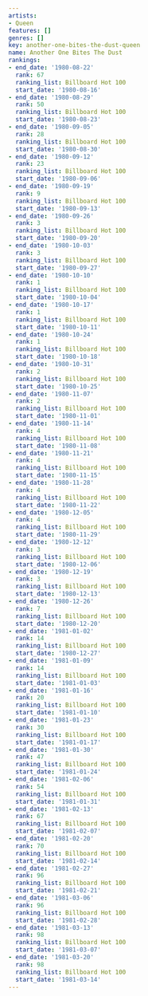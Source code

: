 ```yaml
---
artists:
- Queen
features: []
genres: []
key: another-one-bites-the-dust-queen
name: Another One Bites The Dust
rankings:
- end_date: '1980-08-22'
  rank: 67
  ranking_list: Billboard Hot 100
  start_date: '1980-08-16'
- end_date: '1980-08-29'
  rank: 50
  ranking_list: Billboard Hot 100
  start_date: '1980-08-23'
- end_date: '1980-09-05'
  rank: 28
  ranking_list: Billboard Hot 100
  start_date: '1980-08-30'
- end_date: '1980-09-12'
  rank: 23
  ranking_list: Billboard Hot 100
  start_date: '1980-09-06'
- end_date: '1980-09-19'
  rank: 9
  ranking_list: Billboard Hot 100
  start_date: '1980-09-13'
- end_date: '1980-09-26'
  rank: 3
  ranking_list: Billboard Hot 100
  start_date: '1980-09-20'
- end_date: '1980-10-03'
  rank: 3
  ranking_list: Billboard Hot 100
  start_date: '1980-09-27'
- end_date: '1980-10-10'
  rank: 1
  ranking_list: Billboard Hot 100
  start_date: '1980-10-04'
- end_date: '1980-10-17'
  rank: 1
  ranking_list: Billboard Hot 100
  start_date: '1980-10-11'
- end_date: '1980-10-24'
  rank: 1
  ranking_list: Billboard Hot 100
  start_date: '1980-10-18'
- end_date: '1980-10-31'
  rank: 2
  ranking_list: Billboard Hot 100
  start_date: '1980-10-25'
- end_date: '1980-11-07'
  rank: 2
  ranking_list: Billboard Hot 100
  start_date: '1980-11-01'
- end_date: '1980-11-14'
  rank: 4
  ranking_list: Billboard Hot 100
  start_date: '1980-11-08'
- end_date: '1980-11-21'
  rank: 4
  ranking_list: Billboard Hot 100
  start_date: '1980-11-15'
- end_date: '1980-11-28'
  rank: 4
  ranking_list: Billboard Hot 100
  start_date: '1980-11-22'
- end_date: '1980-12-05'
  rank: 4
  ranking_list: Billboard Hot 100
  start_date: '1980-11-29'
- end_date: '1980-12-12'
  rank: 3
  ranking_list: Billboard Hot 100
  start_date: '1980-12-06'
- end_date: '1980-12-19'
  rank: 3
  ranking_list: Billboard Hot 100
  start_date: '1980-12-13'
- end_date: '1980-12-26'
  rank: 7
  ranking_list: Billboard Hot 100
  start_date: '1980-12-20'
- end_date: '1981-01-02'
  rank: 14
  ranking_list: Billboard Hot 100
  start_date: '1980-12-27'
- end_date: '1981-01-09'
  rank: 14
  ranking_list: Billboard Hot 100
  start_date: '1981-01-03'
- end_date: '1981-01-16'
  rank: 20
  ranking_list: Billboard Hot 100
  start_date: '1981-01-10'
- end_date: '1981-01-23'
  rank: 30
  ranking_list: Billboard Hot 100
  start_date: '1981-01-17'
- end_date: '1981-01-30'
  rank: 47
  ranking_list: Billboard Hot 100
  start_date: '1981-01-24'
- end_date: '1981-02-06'
  rank: 54
  ranking_list: Billboard Hot 100
  start_date: '1981-01-31'
- end_date: '1981-02-13'
  rank: 67
  ranking_list: Billboard Hot 100
  start_date: '1981-02-07'
- end_date: '1981-02-20'
  rank: 70
  ranking_list: Billboard Hot 100
  start_date: '1981-02-14'
- end_date: '1981-02-27'
  rank: 96
  ranking_list: Billboard Hot 100
  start_date: '1981-02-21'
- end_date: '1981-03-06'
  rank: 96
  ranking_list: Billboard Hot 100
  start_date: '1981-02-28'
- end_date: '1981-03-13'
  rank: 98
  ranking_list: Billboard Hot 100
  start_date: '1981-03-07'
- end_date: '1981-03-20'
  rank: 98
  ranking_list: Billboard Hot 100
  start_date: '1981-03-14'
---
```


